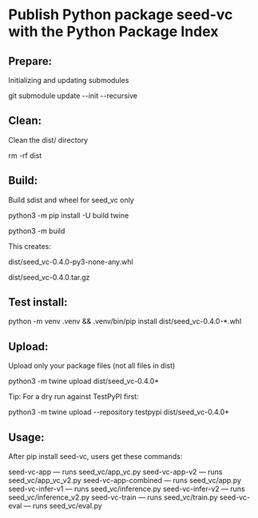 # Publish Python package seed-vc with the Python Package Index

## Prepare:
Initializing and updating submodules

git submodule update --init --recursive

## Clean:
Clean the dist/ directory

rm -rf dist

## Build:
Build sdist and wheel for seed_vc only

python3 -m pip install -U build twine

python3 -m build

This creates:

dist/seed_vc-0.4.0-py3-none-any.whl

dist/seed_vc-0.4.0.tar.gz

## Test install: 
python -m venv .venv && .venv/bin/pip install dist/seed_vc-0.4.0-*.whl

## Upload:
Upload only your package files (not all files in dist)

python3 -m twine upload dist/seed_vc-0.4.0*

Tip: For a dry run against TestPyPI first:

python3 -m twine upload --repository testpypi dist/seed_vc-0.4.0*

## Usage:
After pip install seed-vc, users get these commands:

seed-vc-app — runs seed_vc/app_vc.py
seed-vc-app-v2 — runs seed_vc/app_vc_v2.py
seed-vc-app-combined — runs seed_vc/app.py
seed-vc-infer-v1 — runs seed_vc/inference.py
seed-vc-infer-v2 — runs seed_vc/inference_v2.py
seed-vc-train — runs seed_vc/train.py
seed-vc-eval — runs seed_vc/eval.py